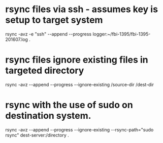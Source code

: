 # rsync files via ssh - assumes key is setup to target system
rsync -avz -e "ssh" --append --progress logger:~/fbi-1395/fbi-1395-201607.log .

# rsync files ignore existing files in targeted directory
rsync -avz --append --progress --ignore-existing /source-dir /dest-dir

# rsync with the use of sudo on destination system.
rsync -avz --append --progress --ignore-existing --rsync-path="sudo rsync" dest-server:/directory .
